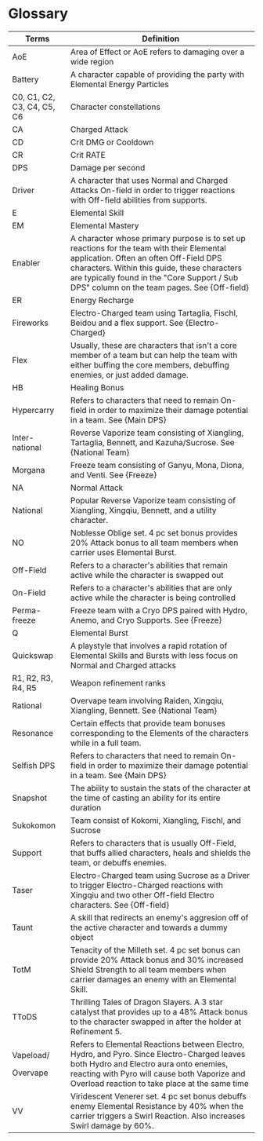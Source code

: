 # Glossary

| Terms                           | Definition                                                                                                                                                                                                                                                                         |
| ------------------------------- | ---------------------------------------------------------------------------------------------------------------------------------------------------------------------------------------------------------------------------------------------------------------------------------- |
| AoE                             | Area of Effect or AoE refers to damaging over a wide region                                                                                                                                                                                                                        |
| Battery                         | A character capable of providing the party with Elemental Energy Particles                                                                                                                                                                                                         |
| C0, C1, C2, C3, C4, C5, C6      | Character constellations                                                                                                                                                                                                                                                           |
| CA                              | Charged Attack                                                                                                                                                                                                                                                                     |
| CD                              | Crit DMG or Cooldown                                                                                                                                                                                                                                                               |
| CR                              | Crit RATE                                                                                                                                                                                                                                                                          |
| DPS                             | Damage per second                                                                                                                                                                                                                                                                  |
| Driver                          | A character that uses Normal and Charged Attacks On-field in order to trigger reactions with Off-field abilities from supports.                                                                                                                                                    |
| E                               | Elemental Skill                                                                                                                                                                                                                                                                    |
| EM                              | Elemental Mastery                                                                                                                                                                                                                                                                  |
| Enabler                         | A character whose primary purpose is to set up reactions for the team with their Elemental application. Often an often Off-Field DPS characters. Within this guide, these characters are typically found in the "Core Support / Sub DPS" column on the team pages. See {Off-field} |
| ER                              | Energy Recharge                                                                                                                                                                                                                                                                    |
| Fireworks                       | Electro-Charged team using Tartaglia, Fischl, Beidou and a flex support. See {Electro-Charged}                                                                                                                                                                                     |
| Flex                            | Usually, these are characters that isn't a core member of a team but can help the team with either buffing the core members, debuffing enemies, or just added damage.                                                                                                              |
| HB                              | Healing Bonus                                                                                                                                                                                                                                                                      |
| Hypercarry                      | Refers to characters that need to remain On-field in order to maximize their damage potential in a team. See {Main DPS}                                                                                                                                                            |
| Inter-national                  | Reverse Vaporize team consisting of Xiangling, Tartaglia, Bennett, and Kazuha/Sucrose. See {National Team}                                                                                                                                                                         |
| Morgana                         | Freeze team consisting of Ganyu, Mona, Diona, and Venti. See {Freeze}                                                                                                                                                                                                              |
| NA                              | Normal Attack                                                                                                                                                                                                                                                                      |
| National                        | Popular Reverse Vaporize team consisting of Xiangling, Xingqiu, Bennett, and a utility character.                                                                                                                                                                                  |
| NO                              | Noblesse Oblige set. 4 pc set bonus provides 20% Attack bonus to all team members when carrier uses Elemental Burst.                                                                                                                                                               |
| Off-Field                       | Refers to a character's abilities that remain active while the character is swapped out                                                                                                                                                                                            |
| On-Field                        | Refers to a character's abilities that are only active while the character is being controlled                                                                                                                                                                                     |
| Perma-freeze                    | Freeze team with a Cryo DPS paired with Hydro, Anemo, and Cryo Supports. See {Freeze}                                                                                                                                                                                              |
| Q                               | Elemental Burst                                                                                                                                                                                                                                                                    |
| Quickswap                       | A playstyle that involves a rapid rotation of Elemental Skills and Bursts with less focus on Normal and Charged attacks                                                                                                                                                            |
| R1, R2, R3, R4, R5              | Weapon refinement ranks                                                                                                                                                                                                                                                            |
| Rational                        | Overvape team involving Raiden, Xingqiu, Xiangling, Bennett. See {National Team}                                                                                                                                                                                                   |
| Resonance                       | Certain effects that provide team bonuses corresponding to the Elements of the characters while in a full team.                                                                                                                                                                    |
| Selfish DPS                     | Refers to characters that need to remain On-field in order to maximize their damage potential in a team. See {Main DPS}                                                                                                                                                            |
| Snapshot                        | The ability to sustain the stats of the character at the time of casting an ability for its entire duration                                                                                                                                                                        |
| Sukokomon                       | Team consist of Kokomi, Xiangling, Fischl, and Sucrose                                                                                                                                                                                                                             |
| Support                         | Refers to characters that is usually Off-Field, that buffs allied characters, heals and shields the team, or debuffs enemies.                                                                                                                                                      |
| Taser                           | Electro-Charged team using Sucrose as a Driver to trigger Electro-Charged reactions with Xingqiu and two other Off-field Electro characters. See {Off-field}                                                                                                                       |
| Taunt                           | A skill that redirects an enemy's aggresion off of the active character and towards a dummy object                                                                                                                                                                                 |
| TotM                            | Tenacity of the Milleth set. 4 pc set bonus can provide 20% Attack bonus and 30% increased Shield Strength to all team members when carrier damages an enemy with an Elemental Skill.                                                                                              |
| TToDS                           | Thrilling Tales of Dragon Slayers. A 3 star catalyst that provides up to a 48% Attack bonus to the character swapped in after the holder at Refinement 5.                                                                                                                          |
| <p>Vapeload/</p><p>Overvape</p> | Refers to Elemental Reactions between Electro, Hydro, and Pyro. Since Electro-Charged leaves both Hydro and Electro aura onto enemies, reacting with Pyro will cause both Vaporize and Overload reaction to take place at the same time                                            |
| VV                              | Viridescent Venerer set. 4 pc set bonus debuffs enemy Elemental Resistance by 40% when the carrier triggers a Swirl Reaction. Also increases Swirl damage by 60%.                                                                                                                  |
